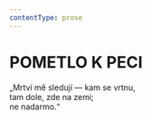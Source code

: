 ```yaml
---
contentType: prose
---
```


# POMETLO K PECI

„Mrtví mě sledují — kam se vrtnu,                  
tam dole, zde na zemi;  
ne nadarmo.“
